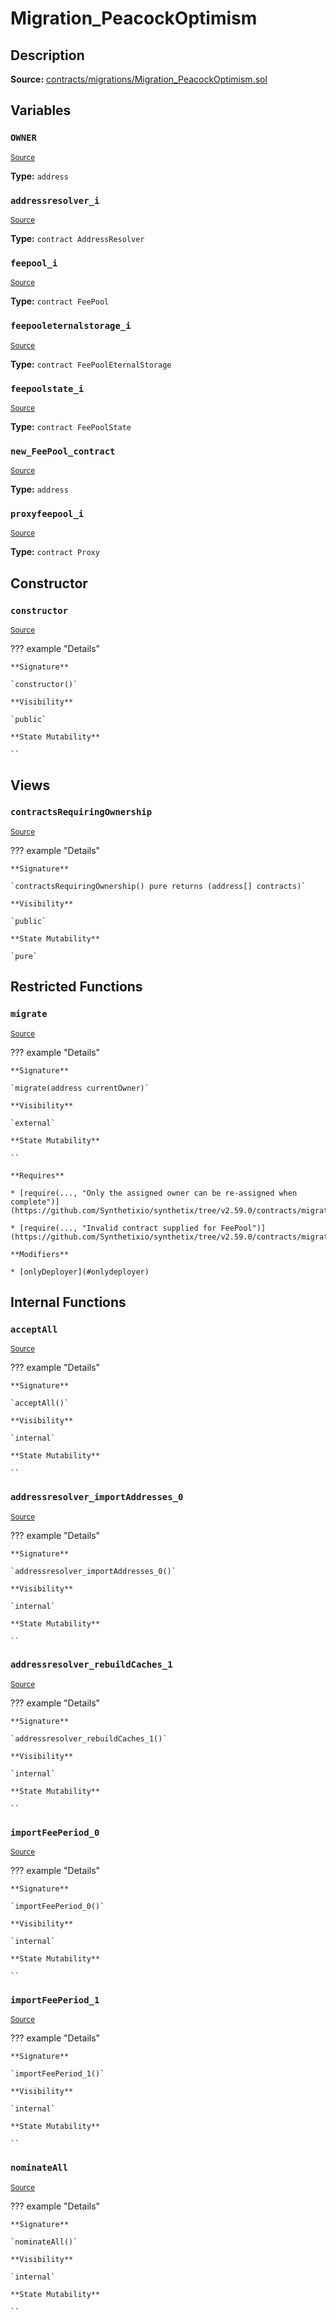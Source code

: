 # Migration_PeacockOptimism

## Description

**Source:** [contracts/migrations/Migration_PeacockOptimism.sol](https://github.com/Synthetixio/synthetix/tree/v2.59.0/contracts/migrations/Migration_PeacockOptimism.sol)

## Variables

### `OWNER`

<sub>[Source](https://github.com/Synthetixio/synthetix/tree/v2.59.0/contracts/migrations/Migration_PeacockOptimism.sol#L19)</sub>

**Type:** `address`

### `addressresolver_i`

<sub>[Source](https://github.com/Synthetixio/synthetix/tree/v2.59.0/contracts/migrations/Migration_PeacockOptimism.sol#L26)</sub>

**Type:** `contract AddressResolver`

### `feepool_i`

<sub>[Source](https://github.com/Synthetixio/synthetix/tree/v2.59.0/contracts/migrations/Migration_PeacockOptimism.sol#L34)</sub>

**Type:** `contract FeePool`

### `feepooleternalstorage_i`

<sub>[Source](https://github.com/Synthetixio/synthetix/tree/v2.59.0/contracts/migrations/Migration_PeacockOptimism.sol#L30)</sub>

**Type:** `contract FeePoolEternalStorage`

### `feepoolstate_i`

<sub>[Source](https://github.com/Synthetixio/synthetix/tree/v2.59.0/contracts/migrations/Migration_PeacockOptimism.sol#L32)</sub>

**Type:** `contract FeePoolState`

### `new_FeePool_contract`

<sub>[Source](https://github.com/Synthetixio/synthetix/tree/v2.59.0/contracts/migrations/Migration_PeacockOptimism.sol#L41)</sub>

**Type:** `address`

### `proxyfeepool_i`

<sub>[Source](https://github.com/Synthetixio/synthetix/tree/v2.59.0/contracts/migrations/Migration_PeacockOptimism.sol#L28)</sub>

**Type:** `contract Proxy`

## Constructor

### `constructor`

<sub>[Source](https://github.com/Synthetixio/synthetix/tree/v2.59.0/contracts/migrations/Migration_PeacockOptimism.sol#L43)</sub>

??? example "Details"

    **Signature**

    `constructor()`

    **Visibility**

    `public`

    **State Mutability**

    ``

## Views

### `contractsRequiringOwnership`

<sub>[Source](https://github.com/Synthetixio/synthetix/tree/v2.59.0/contracts/migrations/Migration_PeacockOptimism.sol#L45)</sub>

??? example "Details"

    **Signature**

    `contractsRequiringOwnership() pure returns (address[] contracts)`

    **Visibility**

    `public`

    **State Mutability**

    `pure`

## Restricted Functions

### `migrate`

<sub>[Source](https://github.com/Synthetixio/synthetix/tree/v2.59.0/contracts/migrations/Migration_PeacockOptimism.sol#L54)</sub>

??? example "Details"

    **Signature**

    `migrate(address currentOwner)`

    **Visibility**

    `external`

    **State Mutability**

    ``

    **Requires**

    * [require(..., "Only the assigned owner can be re-assigned when complete")](https://github.com/Synthetixio/synthetix/tree/v2.59.0/contracts/migrations/Migration_PeacockOptimism.sol#L55)

    * [require(..., "Invalid contract supplied for FeePool")](https://github.com/Synthetixio/synthetix/tree/v2.59.0/contracts/migrations/Migration_PeacockOptimism.sol#L57)

    **Modifiers**

    * [onlyDeployer](#onlydeployer)

## Internal Functions

### `acceptAll`

<sub>[Source](https://github.com/Synthetixio/synthetix/tree/v2.59.0/contracts/migrations/Migration_PeacockOptimism.sol#L82)</sub>

??? example "Details"

    **Signature**

    `acceptAll()`

    **Visibility**

    `internal`

    **State Mutability**

    ``

### `addressresolver_importAddresses_0`

<sub>[Source](https://github.com/Synthetixio/synthetix/tree/v2.59.0/contracts/migrations/Migration_PeacockOptimism.sol#L97)</sub>

??? example "Details"

    **Signature**

    `addressresolver_importAddresses_0()`

    **Visibility**

    `internal`

    **State Mutability**

    ``

### `addressresolver_rebuildCaches_1`

<sub>[Source](https://github.com/Synthetixio/synthetix/tree/v2.59.0/contracts/migrations/Migration_PeacockOptimism.sol#L106)</sub>

??? example "Details"

    **Signature**

    `addressresolver_rebuildCaches_1()`

    **Visibility**

    `internal`

    **State Mutability**

    ``

### `importFeePeriod_0`

<sub>[Source](https://github.com/Synthetixio/synthetix/tree/v2.59.0/contracts/migrations/Migration_PeacockOptimism.sol#L123)</sub>

??? example "Details"

    **Signature**

    `importFeePeriod_0()`

    **Visibility**

    `internal`

    **State Mutability**

    ``

### `importFeePeriod_1`

<sub>[Source](https://github.com/Synthetixio/synthetix/tree/v2.59.0/contracts/migrations/Migration_PeacockOptimism.sol#L150)</sub>

??? example "Details"

    **Signature**

    `importFeePeriod_1()`

    **Visibility**

    `internal`

    **State Mutability**

    ``

### `nominateAll`

<sub>[Source](https://github.com/Synthetixio/synthetix/tree/v2.59.0/contracts/migrations/Migration_PeacockOptimism.sol#L89)</sub>

??? example "Details"

    **Signature**

    `nominateAll()`

    **Visibility**

    `internal`

    **State Mutability**

    ``

